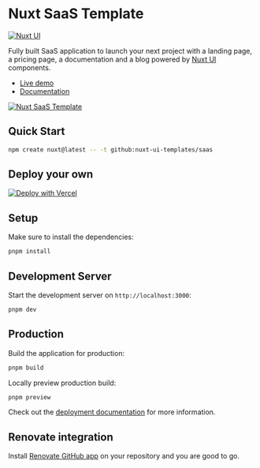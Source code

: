 # Nuxt SaaS Template

[![Nuxt UI](https://img.shields.io/badge/Made%20with-Nuxt%20UI-00DC82?logo=nuxt&labelColor=020420)](https://ui.nuxt.com)

Fully built SaaS application to launch your next project with a landing page, a pricing page, a documentation and a blog powered by [Nuxt UI](https://ui.nuxt.com) components.

- [Live demo](https://saas-template.nuxt.dev/)
- [Documentation](https://ui4.nuxt.com/docs/getting-started/installation/nuxt)

<a href="https://saas-template.nuxt.dev/" target="_blank">
  <picture>
    <source media="(prefers-color-scheme: dark)" srcset="https://ui4.nuxt.com/assets/templates/nuxt/saas-dark.png">
    <source media="(prefers-color-scheme: light)" srcset="https://ui4.nuxt.com/assets/templates/nuxt/saas-light.png">
    <img alt="Nuxt SaaS Template" src="https://ui4.nuxt.com/assets/templates/nuxt/saas-light.png">
  </picture>
</a>

## Quick Start

```bash [Terminal]
npm create nuxt@latest -- -t github:nuxt-ui-templates/saas
```

## Deploy your own

[![Deploy with Vercel](https://vercel.com/button)](https://vercel.com/new/clone?repository-name=saas&repository-url=https%3A%2F%2Fgithub.com%2Fnuxt-ui-templates%2Fsaas&demo-image=https%3A%2F%2Fui4.nuxt.com%2Fassets%2Ftemplates%2Fnuxt%2Fsaas-dark.png&demo-url=https%3A%2F%2Fsaas-template.nuxt.dev%2F&demo-title=Nuxt%20SaaS%20Template&demo-description=A%20SaaS%20template%20with%20landing%2C%20pricing%2C%20docs%20and%20blog%20powered%20by%20Nuxt%20Content.)

## Setup

Make sure to install the dependencies:

```bash
pnpm install
```

## Development Server

Start the development server on `http://localhost:3000`:

```bash
pnpm dev
```

## Production

Build the application for production:

```bash
pnpm build
```

Locally preview production build:

```bash
pnpm preview
```

Check out the [deployment documentation](https://nuxt.com/docs/getting-started/deployment) for more information.

## Renovate integration

Install [Renovate GitHub app](https://github.com/apps/renovate/installations/select_target) on your repository and you are good to go.
